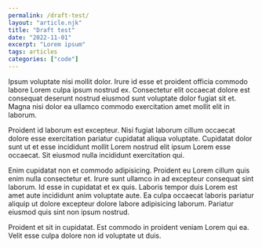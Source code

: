 ```yaml
---
permalink: /draft-test/
layout: "article.njk"
title: "Draft test"
date: "2022-11-01"
excerpt: "Lorem ipsum"
tags: articles
categories: ["code"]
---
```


Ipsum voluptate nisi mollit dolor. Irure id esse et proident officia commodo labore Lorem culpa ipsum nostrud ex. Consectetur elit occaecat dolore est consequat deserunt nostrud eiusmod sunt voluptate dolor fugiat sit et. Magna nisi dolor ea ullamco commodo exercitation amet mollit elit in laborum.

Proident id laborum est excepteur. Nisi fugiat laborum cillum occaecat dolore esse exercitation pariatur cupidatat aliqua voluptate. Cupidatat dolor sunt ut et esse incididunt mollit Lorem nostrud elit ipsum Lorem esse occaecat. Sit eiusmod nulla incididunt exercitation qui.

Enim cupidatat non et commodo adipisicing. Proident eu Lorem cillum quis enim nulla consectetur et. Irure sunt ullamco in ad excepteur consequat sint laborum. Id esse in cupidatat et ex quis. Laboris tempor duis Lorem est amet aute incididunt anim voluptate aute. Ea culpa occaecat laboris pariatur aliquip ut dolore excepteur dolore labore adipisicing laborum. Pariatur eiusmod quis sint non ipsum nostrud.

Proident et sit in cupidatat. Est commodo in proident veniam Lorem qui ea. Velit esse culpa dolore non id voluptate ut duis.

